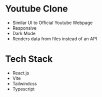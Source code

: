 # Youtube Clone
- Similar UI to Official Youtube Webpage
- Responsive
- Dark Mode
- Renders data from files instead of an API

# Tech Stack
- React.js
- Vite
- Tailwindcss
- Typescript